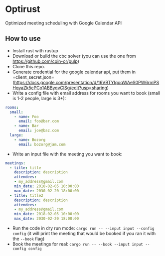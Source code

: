 # Optirust

Optimized meeting scheduling with Google Calendar API

## How to use

- Install rust with rustup
- Download or build the cbc solver (you can use the one from https://github.com/coin-or/pulp)
- Clone this repo.
- Generate credential for the google calendar api, put them in =client_secret.json= (https://docs.google.com/presentation/d/16VBTYIqoqWAeS0PW6rmPSHqyaZk5cPCo1ABByqvClSg/edit?usp=sharing)
- Write a config file with email address for rooms you want to book (small is 1-2 people, large is 3+):
```yaml
rooms:
  small:
    - name: Foo
      email: foo@bar.com
    - name: Bar
      email: joe@baz.com
  large:
    - name: Bozorg
      email: bozorg@jam.com
```

- Write an input file with the meeting you want to book:
```yaml
meetings:
  - title: title
    description: description
    attendees:
    - my_address@gmail.com
    min_date: 2018-02-05 10:00:00
    max_date: 2030-02-20 18:00:00
  - title: title2
    description: description
    attendees:
    - my_address@gmail.com
    min_date: 2018-02-05 10:00:00
    max_date: 2030-02-20 18:00:00
```

- Run the code in dry run mode: `cargo run -- --input input --config config` (it will print the meeting that would be booked if you ran it with the `--book` flag)
- Book the meetings for real: `cargo run -- --book --input input --config config`
